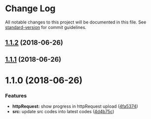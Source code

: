 # Change Log

All notable changes to this project will be documented in this file. See [standard-version](https://github.com/conventional-changelog/standard-version) for commit guidelines.

<a name="1.1.2"></a>
## [1.1.2](https://github.com/cmqiong/vue-upload-cropper/compare/v1.1.1...v1.1.2) (2018-06-26)



<a name="1.1.1"></a>
## [1.1.1](https://github.com/cmqiong/vue-upload-cropper/compare/v1.1.0...v1.1.1) (2018-06-26)



<a name="1.1.0"></a>
# 1.1.0 (2018-06-26)


### Features

* **httpRequest:** show progress in httpRequest upload ([4fa5374](https://github.com/cmqiong/vue-upload-cropper/commit/4fa5374))
* **src:** update src codes into latest codes ([4d4b75c](https://github.com/cmqiong/vue-upload-cropper/commit/4d4b75c))
